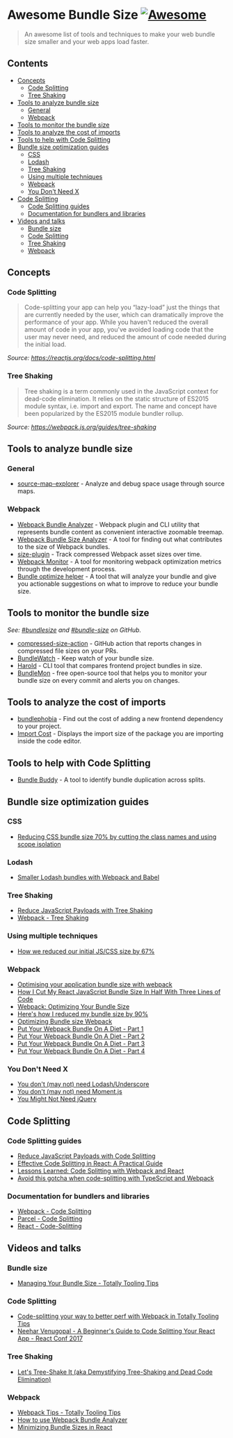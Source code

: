 # Awesome Bundle Size [![Awesome](https://awesome.re/badge-flat.svg)](https://awesome.re)

> An awesome list of tools and techniques to make your web bundle size smaller and your web apps load faster.

## Contents

- [Concepts](#concepts)
  - [Code Splitting](#code-splitting)
  - [Tree Shaking](#tree-shaking)
- [Tools to analyze bundle size](#tools-to-analyze-bundle-size)
  - [General](#general)
  - [Webpack](#webpack)
- [Tools to monitor the bundle size](#tools-to-monitor-the-bundle-size)
- [Tools to analyze the cost of imports](#tools-to-analyze-the-cost-of-imports)
- [Tools to help with Code Splitting](#tools-to-help-with-code-splitting)
- [Bundle size optimization guides](#bundle-size-optimization-guides)
  - [CSS](#css)
  - [Lodash](#lodash)
  - [Tree Shaking](#tree-shaking-1)
  - [Using multiple techniques](#using-multiple-techniques)
  - [Webpack](#webpack-1)
  - [You Don't Need X](#you-dont-need-x)
- [Code Splitting](#code-splitting-1)
  - [Code Splitting guides](#code-splitting-guides)
  - [Documentation for bundlers and libraries](#documentation-for-bundlers-and-libraries)
- [Videos and talks](#videos-and-talks)
  - [Bundle size](#bundle-size)
  - [Code Splitting](#code-splitting-2)
  - [Tree Shaking](#tree-shaking-2)
  - [Webpack](#webpack-2)

## Concepts

### Code Splitting

> Code-splitting your app can help you “lazy-load” just the things that are currently needed by the user, which can dramatically improve the performance of your app. While you haven't reduced the overall amount of code in your app, you've avoided loading code that the user may never need, and reduced the amount of code needed during the initial load.

_Source: https://reactjs.org/docs/code-splitting.html_

### Tree Shaking

> Tree shaking is a term commonly used in the JavaScript context for dead-code elimination. It relies on the static structure of ES2015 module syntax, i.e. import and export. The name and concept have been popularized by the ES2015 module bundler rollup.

_Source: https://webpack.js.org/guides/tree-shaking_

## Tools to analyze bundle size

### General

- [source-map-explorer](https://github.com/danvk/source-map-explorer) - Analyze and debug space usage through source maps.

### Webpack

- [Webpack Bundle Analyzer](https://github.com/webpack-contrib/webpack-bundle-analyzer) - Webpack plugin and CLI utility that represents bundle content as convenient interactive zoomable treemap.
- [Webpack Bundle Size Analyzer](https://github.com/robertknight/webpack-bundle-size-analyzer) - A tool for finding out what contributes to the size of Webpack bundles.
- [size-plugin](https://github.com/GoogleChromeLabs/size-plugin) - Track compressed Webpack asset sizes over time.
- [Webpack Monitor](https://github.com/webpackmonitor/webpackmonitor) - A tool for monitoring webpack optimization metrics through the development process.
- [Bundle optimize helper](https://webpack.jakoblind.no/optimize) - A tool that will analyze your bundle and give you actionable suggestions on what to improve to reduce your bundle size.

## Tools to monitor the bundle size

_See: [#bundlesize](https://github.com/topics/bundlesize) and [#bundle-size](https://github.com/topics/bundle-size) on GitHub._

- [compressed-size-action](https://github.com/marketplace/actions/compressed-size-action) - GitHub action that reports changes in compressed file sizes on your PRs.
- [BundleWatch](https://bundlewatch.io/) - Keep watch of your bundle size.
- [Harold](https://github.com/funbox/harold) - CLI tool that compares frontend project bundles in size.
- [BundleMon](https://github.com/LironEr/bundlemon) - free open-source tool that helps you to monitor your bundle size on every commit and alerts you on changes.



## Tools to analyze the cost of imports

- [bundlephobia](https://bundlephobia.com) - Find out the cost of adding a new frontend dependency to your project.
- [Import Cost](https://github.com/wix/import-cost) - Displays the import size of the package you are importing inside the code editor.

## Tools to help with Code Splitting

- [Bundle Buddy](https://github.com/samccone/bundle-buddy) - A tool to identify bundle duplication across splits.

## Bundle size optimization guides

### CSS

- [Reducing CSS bundle size 70% by cutting the class names and using scope isolation](https://medium.freecodecamp.org/reducing-css-bundle-size-70-by-cutting-the-class-names-and-using-scope-isolation-625440de600b)

### Lodash

- [Smaller Lodash bundles with Webpack and Babel](https://nolanlawson.com/2018/03/20/smaller-lodash-bundles-with-webpack-and-babel/)

### Tree Shaking

- [Reduce JavaScript Payloads with Tree Shaking](https://developers.google.com/web/fundamentals/performance/optimizing-javascript/tree-shaking/)
- [Webpack - Tree Shaking](https://webpack.js.org/guides/tree-shaking/)

### Using multiple techniques

- [How we reduced our initial JS/CSS size by 67%](https://dev.to/goenning/how-we-reduced-our-initial-jscss-size-by-67-3ac0)

### Webpack

- [Optimising your application bundle size with webpack](https://hackernoon.com/optimising-your-application-bundle-size-with-webpack-e85b00bab579)
- [How I Cut My React JavaScript Bundle Size In Half With Three Lines of Code](https://codeburst.io/how-i-cut-my-react-javascript-bundle-size-in-half-with-three-lines-of-code-fe7798ecbd3f)
- [Webpack: Optimizing Your Bundle Size](https://medium.com/@arturarsalanov/webpack-optimizing-your-bundle-size-ab0c90b1bf03)
- [Here's how I reduced my bundle size by 90%](https://medium.com/@poshakajay/heres-how-i-reduced-my-bundle-size-by-90-2e14c8a11c11)
- [Optimizing Bundle size Webpack](https://medium.com/@tkssharma/optimizing-bundle-size-webpack-ab4efdfc1d15)
- [Put Your Webpack Bundle On A Diet - Part 1](https://www.contentful.com/blog/2017/10/10/put-your-webpack-on-a-diet-part-1/)
- [Put Your Webpack Bundle On A Diet - Part 2](https://www.contentful.com/blog/2017/10/19/put-your-webpack-bundle-on-a-diet-part-2/)
- [Put Your Webpack Bundle On A Diet - Part 3](https://www.contentful.com/blog/2017/10/27/put-your-webpack-bundle-on-a-diet-part-3/)
- [Put Your Webpack Bundle On A Diet - Part 4](https://www.contentful.com/blog/2017/11/13/put-your-webpack-bundle-on-a-diet-part-4/)

### You Don't Need X

- [You don't (may not) need Lodash/Underscore](https://github.com/you-dont-need/You-Dont-Need-Lodash-Underscore)
- [You don't (may not) need Moment.js](https://github.com/you-dont-need/You-Dont-Need-Momentjs)
- [You Might Not Need jQuery](http://youmightnotneedjquery.com/)

## Code Splitting

### Code Splitting guides

- [Reduce JavaScript Payloads with Code Splitting](https://developers.google.com/web/fundamentals/performance/optimizing-javascript/code-splitting/)
- [Effective Code Splitting in React: A Practical Guide](https://hackernoon.com/effective-code-splitting-in-react-a-practical-guide-2195359d5d49)
- [Lessons Learned: Code Splitting with Webpack and React](https://hackernoon.com/lessons-learned-code-splitting-with-webpack-and-react-f012a989113)
- [Avoid this gotcha when code-splitting with TypeScript and Webpack](https://davidea.st/articles/webpack-typescript-code-split-wont-work)

### Documentation for bundlers and libraries

- [Webpack - Code Splitting](https://webpack.js.org/guides/code-splitting/)
- [Parcel - Code Splitting](https://parceljs.org/code_splitting.html)
- [React - Code-Splitting](https://reactjs.org/docs/code-splitting.html)

## Videos and talks

### Bundle size

- [Managing Your Bundle Size - Totally Tooling Tips](https://www.youtube.com/watch?v=Da6VxdGU2Ig)

### Code Splitting

- [Code-splitting your way to better perf with Webpack in Totally Tooling Tips](https://www.youtube.com/watch?v=QH94CXVv3UE)
- [Neehar Venugopal - A Beginner's Guide to Code Splitting Your React App - React Conf 2017](https://www.youtube.com/watch?v=bb6RCrDaxhw)

### Tree Shaking

- [Let's Tree-Shake It (aka Demystifying Tree-Shaking and Dead Code Elimination)](https://www.youtube.com/watch?v=LVKSpYhkgKs)

### Webpack

- [Webpack Tips - Totally Tooling Tips](https://www.youtube.com/watch?v=zFoBYfMLUCM)
- [How to use Webpack Bundle Analyzer](https://www.youtube.com/watch?v=ltlxjq4YEKU)
- [Minimizing Bundle Sizes in React](https://www.youtube.com/watch?v=geHEm6Hn_2c)
